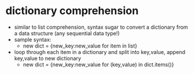 # dictionary comprehension
- similar to list comprehension, syntax sugar to convert a dictionary from a data structure (any sequential data type!)
- sample syntax:
  - new dict = {new_key:new_value for item in list}
- loop through each item in a dictionary and split into key,value, append key,value to new dictionary
  - new dict = {new_key:new_value for (key,value) in dict.items()}